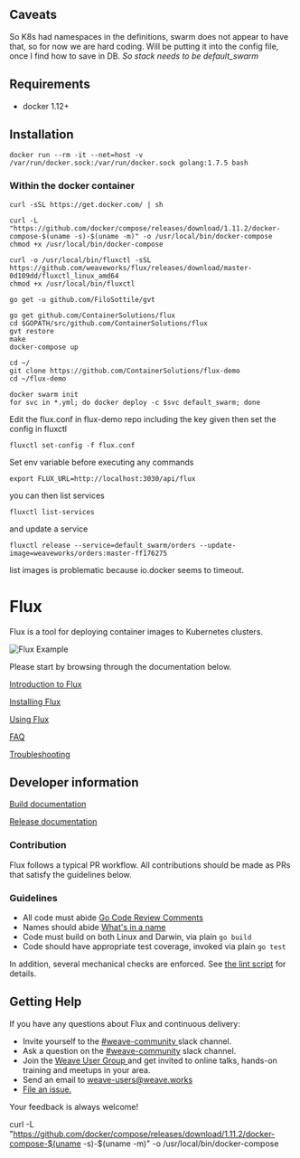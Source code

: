 ## Caveats

So K8s had namespaces in the definitions, swarm does not appear to have that, so for now we are hard coding.
Will be putting it into the config file, once I find how to save in DB.
*So stack needs to be default_swarm*

## Requirements

* docker 1.12+

## Installation

```
docker run --rm -it --net=host -v /var/run/docker.sock:/var/run/docker.sock golang:1.7.5 bash
```

### Within the docker container

```
curl -sSL https://get.docker.com/ | sh

curl -L "https://github.com/docker/compose/releases/download/1.11.2/docker-compose-$(uname -s)-$(uname -m)" -o /usr/local/bin/docker-compose
chmod +x /usr/local/bin/docker-compose

curl -o /usr/local/bin/fluxctl -sSL https://github.com/weaveworks/flux/releases/download/master-0d109dd/fluxctl_linux_amd64
chmod +x /usr/local/bin/fluxctl

go get -u github.com/FiloSottile/gvt

go get github.com/ContainerSolutions/flux
cd $GOPATH/src/github.com/ContainerSolutions/flux
gvt restore
make
docker-compose up

cd ~/
git clone https://github.com/ContainerSolutions/flux-demo
cd ~/flux-demo

docker swarm init
for svc in *.yml; do docker deploy -c $svc default_swarm; done
```

Edit the flux.conf in flux-demo repo including the key given then set the config in fluxctl

```
fluxctl set-config -f flux.conf
```
Set env variable before executing any commands
```
export FLUX_URL=http://localhost:3030/api/flux
```
you can then list services
```
fluxctl list-services
```

and update a service
```
fluxctl release --service=default_swarm/orders --update-image=weaveworks/orders:master-ff176275
```

list images is problematic because io.docker seems to timeout.


# Flux

Flux is a tool for deploying container images to Kubernetes clusters.

![Flux Example](https://cloud.githubusercontent.com/assets/8793723/22978790/0d58861a-f38c-11e6-92d4-ce3f869e1ace.gif)

Please start by browsing through the documentation below.

[Introduction to Flux](/site/introduction.md)

[Installing Flux](/site/installing.md)

[Using Flux](/site/using.md)

[FAQ](/site/faq.md)

[Troubleshooting](/site/troubleshooting.md)

## Developer information

[Build documentation](/site/building.md)

[Release documentation](/internal_docs/releasing.md)

### Contribution

Flux follows a typical PR workflow.
All contributions should be made as PRs that satisfy the guidelines below.

### Guidelines

- All code must abide [Go Code Review Comments](https://github.com/golang/go/wiki/CodeReviewComments)
- Names should abide [What's in a name](https://talks.golang.org/2014/names.slide#1)
- Code must build on both Linux and Darwin, via plain `go build`
- Code should have appropriate test coverage, invoked via plain `go test`

In addition, several mechanical checks are enforced.
See [the lint script](/lint) for details.

## <a name="help"></a>Getting Help

If you have any questions about Flux and continuous delivery:

- Invite yourself to the <a href="https://weaveworks.github.io/community-slack/" target="_blank"> #weave-community </a> slack channel.
- Ask a question on the <a href="https://weave-community.slack.com/messages/general/"> #weave-community</a> slack channel.
- Join the <a href="https://www.meetup.com/pro/Weave/"> Weave User Group </a> and get invited to online talks, hands-on training and meetups in your area.
- Send an email to <a href="mailto:weave-users@weave.works">weave-users@weave.works</a>
- <a href="https://github.com/ContainerSolutions/flux/issues/new">File an issue.</a>

Your feedback is always welcome!

curl -L "https://github.com/docker/compose/releases/download/1.11.2/docker-compose-$(uname -s)-$(uname -m)" -o /usr/local/bin/docker-compose
